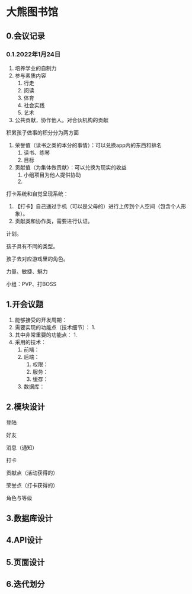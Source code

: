 # 大熊图书馆

## 0.会议记录

### 0.1.2022年1月24日

1. 培养学业的自制力
2. 参与素质内容
   1. 行走
   2. 阅读
   3. 体育
   4. 社会实践
   5. 艺术
3. 公共贡献，协作他人。对合伙机构的贡献

积累孩子做事的积分分为两方面

1. 荣誉值（读书之类的本分的事情）：可以兑换app内的东西和排名
   1. 读书、练琴
   2. 目标
2. 贡献值（为集体做贡献）：可以兑换为现实的收益
   1. 小组项目为他人提供协助
   2. 

打卡系统和自觉呈现系统：

1. 【打卡】自己通过手机（可以是父母的）进行上传到个人空间（包含个人形象）。
2. 贡献类和协作类，需要进行认证。

计划。



孩子具有不同的类型。

孩子去对应游戏里的角色。

力量、敏捷、魅力



小组：PVP、打BOSS



## 1.开会议题

1. 能够接受的开发周期：
2. 需要实现的功能点（技术细节）：
   1. 
3. 其中非常重要的功能点：
   1. 
4. 采用的技术：
   1. 前端：
   2. 后端：
      1. 权限：
      2. 服务：
      3. 缓存：
   3. 数据库：



## 2.模块设计

登陆

好友

消息（通知）

打卡

贡献点（活动获得的）

荣誉点（打卡获得的）

角色与等级



## 3.数据库设计



## 4.API设计



## 5.页面设计



## 6.迭代划分


